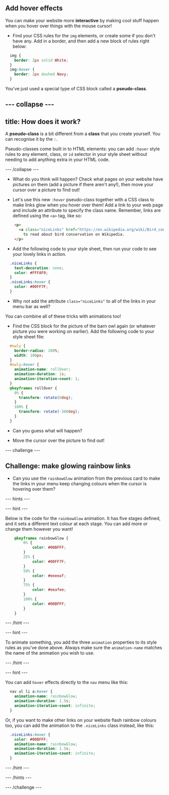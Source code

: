 ## Add hover effects

You can make your website more **interactive** by making cool stuff happen when you hover over things with the mouse cursor!

+ Find your CSS rules for the `img` elements, or create some if you don't have any. Add in a border, and then add a new block of rules right below:

```css
  img {
    border: 2px solid White;
  }
  img:hover {
    border: 2px dashed Navy;
  }
```

You've just used a special type of CSS block called a **pseudo-class**.

--- collapse ---
---
title: How does it work?
---

A **pseudo-class** is a bit different from a **class** that you create yourself. You can recognise it by the `:`.

Pseudo-classes come built in to HTML elements: you can add `:hover` style rules to any element, class, or `id` selector in your style sheet without needing to add anything extra in your HTML code.

--- /collapse ---

+ What do you think will happen? Check what pages on your website have pictures on them (add a picture if there aren't any!), then move your cursor over a picture to find out!

+ Let's use this new `:hover` pseudo-class together with a CSS class to make links glow when you hover over them! Add a link to your web page and include an attribute to specify the class name. Remember, links are defined using the `<a>` tag, like so:

```html
    <p>
      <a class="niceLinks" href="https://en.wikipedia.org/wiki/Bird_conservation">Click here</a> 
        to read about bird conservation on Wikipedia.
    </p>
```

+ Add the following code to your style sheet, then run your code to see your lovely links in action.

```css
  .niceLinks {
    text-decoration: none;
    color: #FFFAF0;
  }
  .niceLinks:hover {
    color: #00FF7F;
  }
```

+ Why not add the attribute `class="niceLinks"` to all of the links in your menu bar as well?

You can combine all of these tricks with animations too!

+ Find the CSS block for the picture of the barn owl again (or whatever picture you were working on earlier). Add the following code to your style sheet file:

```css
  #owly {
    border-radius: 100%;
    width: 100px;
  }
  #owly:hover {
    animation-name: rollOver;
    animation-duration: 1s;
    animation-iteration-count: 1;
  }
  @keyframes rollOver {
    0% {
      transform: rotate(0deg);
    }
    100% {
      transform: rotate(-360deg);
    }
  }
```

+ Can you guess what will happen?

+ Move the cursor over the picture to find out!

--- challenge ---

## Challenge: make glowing rainbow links

+ Can you use the `rainbowGlow` animation from the previous card to make the links in your menu keep changing colours when the cursor is hovering over them?

--- hints ---

--- hint ---

Below is the code for the `rainbowGlow` animation. It has five stages defined, and it sets a different text colour at each stage. You can add more or change them however you want!

```css
    @keyframes rainbowGlow {
        0% {
            color: #00BFFF;
        }
        25% {
            color: #00FF7F;
        }
        50% {
            color: #eeeeaf;
        }
        75% {
            color: #eeafee;
        }
        100% {
            color: #00BFFF;
        }
    }
```

--- /hint ---

--- hint ---

To animate something, you add the three `animation` properties to its style rules as you've done above. Always make sure the `animation-name` matches the name of the animation you wish to use.

--- /hint ---

--- hint ---

You can add `hover` effects directly to the `nav` menu like this:

```css
  nav ul li a:hover {
    animation-name: rainbowGlow;
    animation-duration: 1.5s;
    animation-iteration-count: infinite;
  }
```

Or, if you want to make other links on your website flash rainbow colours too, you can add the animation to the `.niceLinks` class instead, like this:

```css
  .niceLinks:hover {
    color: #00BFFF;
    animation-name: rainbowGlow;
    animation-duration: 1.5s;
    animation-iteration-count: infinite;
  }
```

--- /hint ---

--- /hints ---

--- /challenge ---

